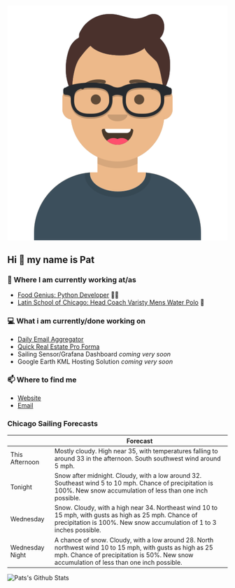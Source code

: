 [![Social banner for p-j-falconer](https://raw.githubusercontent.com/P-J-FALCONER/P-J-FALCONER/master/assets/avataaars.svg)](https://patfalconer.com/)
## Hi :wave: my name is Pat

### 💼 Where I am currently working at/as
- [Food Genius: Python Developer](https://getfoodgenius.com/) 🍔🐍
- [Latin School of Chicago: Head Coach Varisty Mens Water Polo](https://www.latinschool.org/) 🤽


### 💻 What i am currently/done working on
 - [Daily Email Aggregator](https://github.com/P-J-FALCONER/dott_daily_mail)
 - [Quick Real Estate Pro Forma](https://github.com/P-J-FALCONER/henry)
 - Sailing Sensor/Grafana Dashboard *coming very soon*
 - Google Earth KML Hosting Solution *coming very soon*

### 📫 Where to find me
 - [Website](https://patfalconer.com/)
 - [Email](mailto:patrick.j.falconer@gmail.com)


### Chicago Sailing Forecasts
|   | Forecast  |
|---|---|
| This Afternoon | Mostly cloudy. High near 35, with temperatures falling to around 33 in the afternoon. South southwest wind around 5 mph. |
| Tonight | Snow after midnight. Cloudy, with a low around 32. Southeast wind 5 to 10 mph. Chance of precipitation is 100%. New snow accumulation of less than one inch possible. |
| Wednesday | Snow. Cloudy, with a high near 34. Northeast wind 10 to 15 mph, with gusts as high as 25 mph. Chance of precipitation is 100%. New snow accumulation of 1 to 3 inches possible. |
| Wednesday Night | A chance of snow. Cloudy, with a low around 28. North northwest wind 10 to 15 mph, with gusts as high as 25 mph. Chance of precipitation is 50%. New snow accumulation of less than one inch possible. |

![Pats's Github Stats](https://github-readme-stats.vercel.app/api?username=p-j-falconer&show_icons=true&theme=radical)
